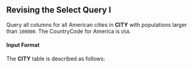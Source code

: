 ## Revising the Select Query I

Query all columns for all American cities in **CITY** with populations larger than ``100000``. The CountryCode for America is ``USA``.

#### Input Format

The **CITY** table is described as follows: 
